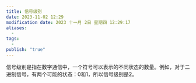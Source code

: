 ```yaml
---
title: 信号级别
date: 2023-11-02 12:29
modification date: 2023 十一月 2日 星期四 12:29:17
aliases:
  - 
tags:
  - 
publish: "true"
---
```


信号级别是指在数字通信中，一个符号可以表示的不同状态的数量。例如，对于二进制信号，有两个可能的状态：0和1，所以信号级别是2。

